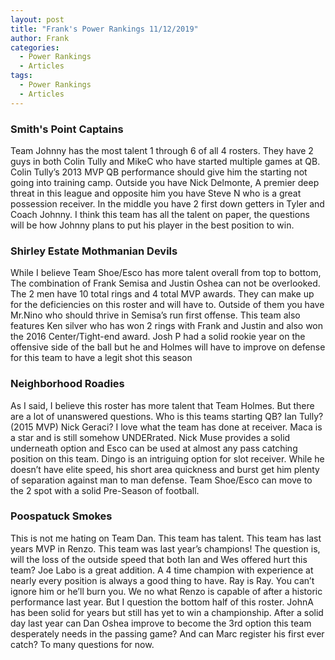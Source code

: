 ```yaml
---
layout: post
title: "Frank's Power Rankings 11/12/2019"
author: Frank
categories:
  - Power Rankings
  - Articles
tags:
  - Power Rankings
  - Articles
---
```


### Smith's Point Captains
Team Johnny has the most talent 1 through 6 of all 4 rosters. They have 2 guys in both Colin Tully and MikeC who have started multiple games at QB. Colin Tully’s 2013 MVP QB performance should give him the starting not going into training camp. Outside you have Nick Delmonte, A premier deep threat in this league and opposite him you have Steve N who is a great possession receiver. In the middle you have 2 first down getters in Tyler and Coach Johnny. I think this team has all the talent on paper, the questions will be how Johnny plans to put his player in the best position to win.

### Shirley Estate Mothmanian Devils
While I believe Team Shoe/Esco has more talent overall from top to bottom, The combination of Frank Semisa and Justin Oshea can not be overlooked. The 2 men have 10 total rings and 4 total MVP awards. They can make up for the deficiencies on this roster and will have to. Outside of them you have Mr.Nino who should thrive in Semisa’s run first offense. This team also features Ken silver who has won 2 rings with Frank and Justin and also won the 2016 Center/Tight-end award. Josh P had a solid rookie year on the offensive side of the ball but he and Holmes will have to improve on defense for this team to have a legit shot this season

### Neighborhood Roadies
As I said, I believe this roster has more talent that Team Holmes. But there are a lot of unanswered questions. Who is this teams starting QB? Ian Tully? (2015 MVP) Nick Geraci? I love what the team has done at receiver. Maca is a star and is still somehow UNDERrated. Nick Muse provides a solid underneath option and Esco can be used at almost any pass catching position on this team. Dingo is an intriguing option for slot receiver. While he doesn’t have elite speed, his short area quickness and burst get him plenty of separation against man to man defense. Team Shoe/Esco can move to the 2 spot with a solid Pre-Season of football.

### Poospatuck Smokes
This is not me hating on Team Dan. This team has talent. This team has last years MVP in Renzo. This team was last year’s champions! The question is, will the loss of the outside speed that both Ian and Wes offered hurt this team? Joe Labo is a great addition. A 4 time champion with experience at nearly every position is always a good thing to have. Ray is Ray. You can’t ignore him or he’ll burn you. We no what Renzo is capable of after a historic performance last year. But I question the bottom half of this roster. JohnA has been solid for years but still has yet to win a championship. After a solid day last year can Dan Oshea improve to become the 3rd option this team desperately needs in the passing game? And can Marc register his first ever catch? To many questions for now.

